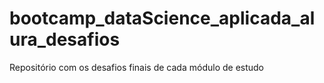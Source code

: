 # bootcamp_dataScience_aplicada_alura_desafios
Repositório com os desafios finais de cada módulo de estudo

